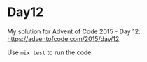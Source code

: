 # Day12

My solution for Advent of Code 2015 - Day 12: https://adventofcode.com/2015/day/12

Use `mix test` to run the code.
